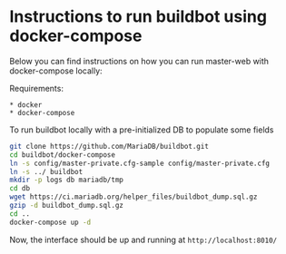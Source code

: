 # Instructions to run buildbot using docker-compose

Below you can find instructions on how you can run master-web with docker-compose
locally:

Requirements:

```
* docker
* docker-compose
```

To run buildbot locally with a pre-initialized DB to populate some fields

```bash
git clone https://github.com/MariaDB/buildbot.git
cd buildbot/docker-compose
ln -s config/master-private.cfg-sample config/master-private.cfg
ln -s ../ buildbot
mkdir -p logs db mariadb/tmp
cd db
wget https://ci.mariadb.org/helper_files/buildbot_dump.sql.gz
gzip -d buildbot_dump.sql.gz
cd ..
docker-compose up -d
```

Now, the interface should be up and running at `http://localhost:8010/`
